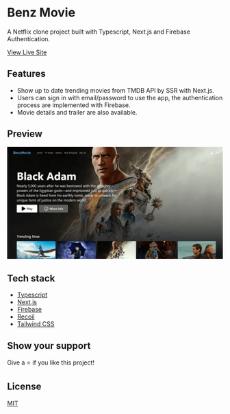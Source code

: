 # Benz Movie

A Netflix clone project built with Typescript, Next.js and Firebase Authentication.

[View Live Site]()

## Features

- Show up to date trending movies from TMDB API by SSR with Next.js.
- Users can sign in with email/password to use the app, the authentication process are implemented with Firebase.
- Movie details and trailer are also available.

## Preview

<img src="./docs/benz-movie-landing.png" />

## Tech stack

- [Typescript](https://www.typescriptlang.org/)
- [Next.js](https://nextjs.org/)
- [Firebase](https://firebase.google.com/)
- [Recoil](https://recoiljs.org/)
- [Tailwind CSS](https://tailwindcss.com/)

## Show your support

Give a ⭐️ if you like this project!

## License

[MIT](LICENSE)
